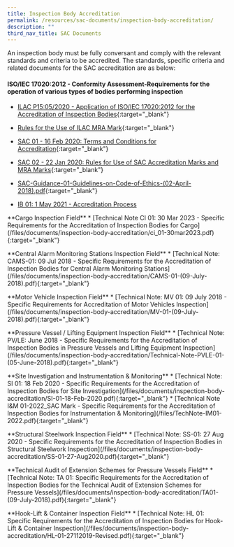 ```yaml
---
title: Inspection Body Accreditation
permalink: /resources/sac-documents/inspection-body-accreditation/
description: ""
third_nav_title: SAC Documents
---
```

An inspection body must be fully conversant and comply with the relevant standards and criteria to be accredited. The standards, specific criteria and related documents for the SAC accreditation are as below:

#### ISO/IEC 17020:2012 - Conformity Assessment-Requirements for the operation of various types of bodies performing inspection

<!-- COMMENT: The {:target="\_blank"} syntax at the end of the Markdown document links is used to open the document in a new window tab -->


* [ILAC P15:05/2020 - Application of ISO/IEC 17020:2012 for the Accreditation of Inspection Bodies](/files/Documents/Inspection%20body%20accreditation/ILAC-P15-05-2020.pdf){:target="\_blank"}


* [Rules for the Use of ILAC MRA Mark](/files/Documents/Inspection%20body%20accreditation/ILAC_R7_05_2015-Rules-for-the-Use-of-the-ILAC-MRA-Mark1.pdf){:target="\_blank"}


* [SAC 01 - 16 Feb 2020: Terms and Conditions for Accreditation](/files/Documents/Laboratory%20Accreditation/SAC-01-16Feb2020.pdf){:target="\_blank"}


* [SAC 02 - 22 Jan 2020: Rules for Use of SAC Accreditation Marks and MRA Marks](){:target="\_blank"}

* [SAC-Guidance-01-Guidelines-on-Code-of-Ethics-(02-April-2018).pdf](/files/Documents/SAC-Guidance-01-Guidelines-on-Code-of-Ethics-(02-April-2018).pdf){:target="\_blank"}

* [IB 01: 1 May 2021 - Accreditation Process](/files/Documents/Inspection%20body%20accreditation/IB-01-01-May-2021.pdf)

 
\*\*Cargo Inspection Field\*\*
\* \[Technical Note CI 01: 30 Mar 2023 - Specific Requirements for the Accreditation of Inspection Bodies for Cargo\](/files/documents/inspection-body-accreditation/ci\_01-30mar2023.pdf){:target="\_blank"} 

\*\*Central Alarm Monitoring Stations Inspection Field\*\*
\* \[Technical Note: CAMS-01: 09 Jul 2018 - Specific Requirements for the Accreditation of Inspection Bodies for Central Alarm Monitoring Stations\](/files/documents/inspection-body-accreditation/CAMS-01-(09-July-2018).pdf){:target="\_blank"}
 
\*\*Motor Vehicle Inspection Field\*\*
\* \[Technical Note: MV 01: 09 July 2018 - Specific Requirements for Accreditation of Motor Vehicles Inspection\](/files/documents/inspection-body-accreditation/MV-01-(09-July-2018).pdf){:target="\_blank"}
 
\*\*Pressure Vessel / Lifting Equipment Inspection Field\*\*
\* \[Technical Note: PV/LE: June 2018 - Specific Requirements for the Accreditation of Inspection Bodies in Pressure Vessels and Lifting Equipment Inspection\](/files/documents/inspection-body-accreditation/Technical-Note-PVLE-01-(05-June-2018).pdf){:target="\_blank"}
 
\*\*Site Investigation and Instrumentation &amp; Monitoring\*\*
\* \[Technical Note: SI 01: 18 Feb 2020 - Specific Requirements for the Accreditation of Inspection Bodies for Site Investigation\](/files/documents/inspection-body-accreditation/SI-01-18-Feb-2020.pdf){:target="\_blank"}
\* \[Technical Note I&amp;M 01-2022\_SAC Mark - Specific Requirements for the Accreditation of Inspection Bodies for Instrumentation &amp; Monitoring\](/files/TechNote-IM01-2022.pdf){:target="\_blank"}


\*\*Structural Steelwork Inspection Field\*\*
\* \[Technical Note: SS-01: 27 Aug 2020 - Specific Requirements for the Accreditation of Inspection Bodies in Structural Steelwork Inspection\](/files/documents/inspection-body-accreditation/SS-01-27-Aug2020.pdf){:target="\_blank"}
 
\*\*Technical Audit of Extension Schemes for Pressure Vessels Field\*\*
\* \[Technical Note: TA 01: Specific Requirements for the Accreditation of Inspection Bodies for the Technical Audit of Extension Schemes for Pressure Vessels\](/files/documents/inspection-body-accreditation/TA01-(09-July-2018).pdf){:target="\_blank"}
  
\*\*Hook-Lift &amp; Container Inspection Field\*\*
\* \[Technical Note: HL 01: Specific Requirements for the Accreditation of Inspection Bodies for Hook-Lift &amp; Container Inspection\](/files/documents/inspection-body-accreditation/HL-01-27112019-Revised.pdf){:target="\_blank"}